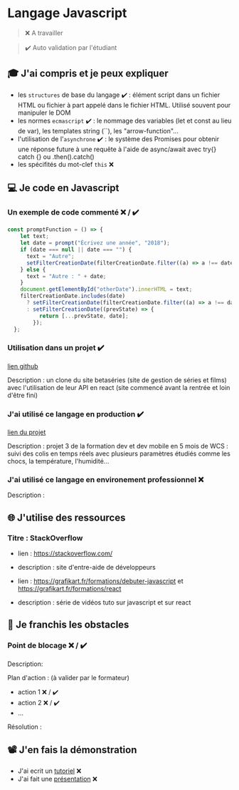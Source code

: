 # Langage Javascript

> ❌ A travailler

> ✔️ Auto validation par l'étudiant

## 🎓 J'ai compris et je peux expliquer

- les `structures` de base du langage ✔️ : élément script dans un fichier HTML ou fichier à part appelé dans le fichier HTML. Utilisé souvent pour manipuler le DOM
- les normes `ecmascript` ✔️ : le nommage des variables (let et const au lieu de var), les templates string (``), les "arrow-function"...
- l'utilisation de l'`asynchrone` ✔️ : le système des Promises pour obtenir une réponse future à une requête à l'aide de async/await avec try{} catch {} ou .then().catch()
- les spécifités du mot-clef `this` ❌

## 💻 Je code en Javascript

### Un exemple de code commenté ❌ / ✔️

```javascript
const promptFunction = () => {
    let text;
    let date = prompt("Écrivez une année", "2018");
    if (date === null || date === "") {
      text = "Autre";
      setFilterCreationDate(filterCreationDate.filter((a) => a !== date));
    } else {
      text = "Autre : " + date;
    }
    document.getElementById("otherDate").innerHTML = text;
    filterCreationDate.includes(date)
      ? setFilterCreationDate(filterCreationDate.filter((a) => a !== date))
      : setFilterCreationDate((prevState) => {
          return [...prevState, date];
        });
  };
```

### Utilisation dans un projet ✔️

[lien github](https://github.com/JenniferDELEO/Betaseries-clone)

Description : un clone du site betaséries (site de gestion de séries et films) avec l'utilisation de leur API en react (site commencé avant la rentrée et loin d'être fini)

### J'ai utilisé ce langage en production ✔️

[lien du projet](https://github.com/Plinn/monoceros_mobile)

Description : projet 3 de la formation dev et dev mobile en 5 mois de WCS : suivi des colis en temps réels avec plusieurs paramètres étudiés comme les chocs, la température, l'humidité...

### J'ai utilisé ce langage en environement professionnel ❌

Description :

## 🌐 J'utilise des ressources

### Titre : StackOverflow

- lien : https://stackoverflow.com/
- description : site d'entre-aide de développeurs


- lien : https://grafikart.fr/formations/debuter-javascript et https://grafikart.fr/formations/react
- description : série de vidéos tuto sur javascript et sur react

## 🚧 Je franchis les obstacles

### Point de blocage ❌ / ✔️

Description:

Plan d'action : (à valider par le formateur)

- action 1 ❌ / ✔️
- action 2 ❌ / ✔️
- ...

Résolution :

## 📽️ J'en fais la démonstration

- J'ai ecrit un [tutoriel](...) ❌
- J'ai fait une [présentation](...) ❌

